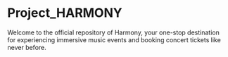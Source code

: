 # Project_HARMONY
Welcome to the official repository of Harmony, your one-stop destination for experiencing immersive music events and booking concert tickets like never before. 
